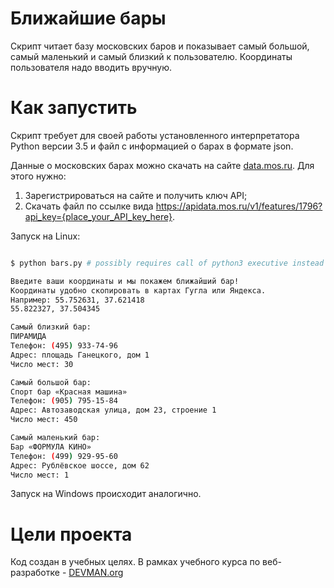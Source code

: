 # Ближайшие бары

Скрипт читает базу московских баров и показывает самый большой, самый маленький
и самый близкий к пользователю. Координаты пользователя надо вводить вручную.

# Как запустить

Скрипт требует для своей работы установленного интерпретатора Python версии 3.5
 и файл с информацией о барах в формате json.

Данные о московских барах можно скачать на сайте [data.mos.ru](http://data.mos.ru/opendata/7710881420-bary).
Для этого нужно:
1. Зарегистрироваться на сайте и получить ключ API;
2. Скачать файл по ссылке вида https://apidata.mos.ru/v1/features/1796?api_key={place_your_API_key_here}.

Запуск на Linux:

```bash

$ python bars.py # possibly requires call of python3 executive instead of just python

Введите ваши координаты и мы покажем ближайший бар!
Координаты удобно скопировать в картах Гугла или Яндекса.
Например: 55.752631, 37.621418
55.822327, 37.504345

Самый близкий бар:
ПИРАМИДА
Телефон: (495) 933-74-96
Адрес: площадь Ганецкого, дом 1
Число мест: 30

Самый большой бар:
Спорт бар «Красная машина»
Телефон: (905) 795-15-84
Адрес: Автозаводская улица, дом 23, строение 1
Число мест: 450

Самый маленький бар:
Бар «ФОРМУЛА КИНО»
Телефон: (499) 929-95-60
Адрес: Рублёвское шоссе, дом 62
Число мест: 1

```

Запуск на Windows происходит аналогично.

# Цели проекта

Код создан в учебных целях. В рамках учебного курса по веб-разработке - [DEVMAN.org](https://devman.org)
